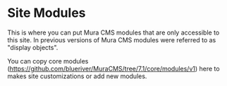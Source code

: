 # Site Modules

This is where you can put Mura CMS modules that are only accessible to this site. In previous versions of Mura CMS modules were referred to as "display objects".

You can copy core modules (https://github.com/blueriver/MuraCMS/tree/7.1/core/modules/v1) here to makes site customizations or add new modules.
